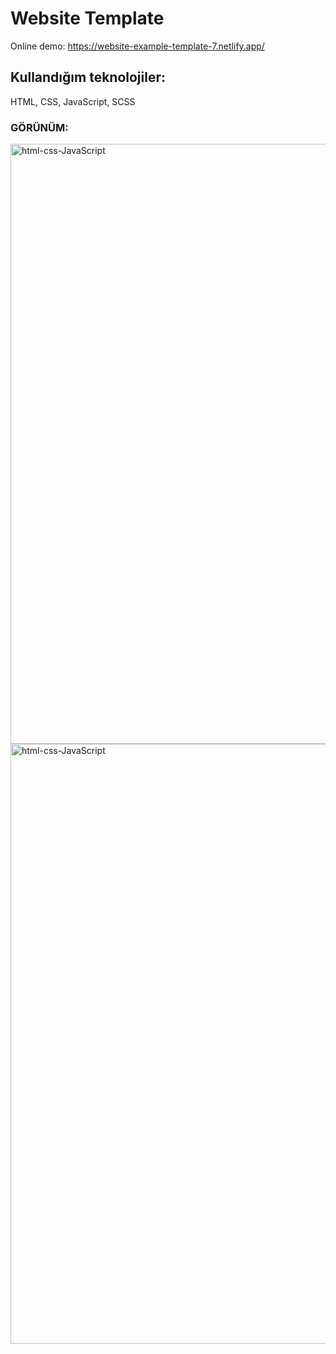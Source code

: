 # Website Template

Online demo:
https://website-example-template-7.netlify.app/

## Kullandığım teknolojiler:
HTML, CSS,  JavaScript, SCSS


### GÖRÜNÜM:

<img width="960" alt="html-css-JavaScript" src="https://user-images.githubusercontent.com/84996782/170389617-e12d26cb-28dd-4eaf-aaf2-4430d16c63d4.png">
<img width="960" alt="html-css-JavaScript" src="https://user-images.githubusercontent.com/84996782/170389967-b4c9e0ec-ac0e-4c26-a285-302258a66a31.png">


